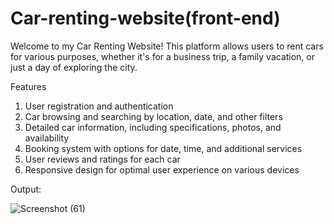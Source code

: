 # Car-renting-website(front-end)
Welcome to my Car Renting Website! This platform allows users to rent cars for various purposes, whether it's for a business trip, a family vacation, or just a day of exploring the city. 

Features
1. User registration and authentication
2. Car browsing and searching by location, date, and other filters
3. Detailed car information, including specifications, photos, and availability
4. Booking system with options for date, time, and additional services
5. User reviews and ratings for each car
6. Responsive design for optimal user experience on various devices

Output:

![Screenshot (61)](https://github.com/pranavmaurya/Car-renting-website/assets/85123163/bba07a18-1246-4567-9e04-132c4cb1090d)

